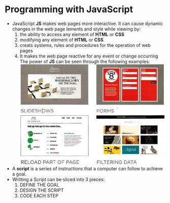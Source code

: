 # Programming with JavaScript  
* JavaScript **JS** makes web pages more interactive. It can cause dynamic changes in the web page lements and style while viewing by:
    1. the ability to access any element of **HTML** or **CSS**
    2. modifying any element of  **HTML** or **CSS**
    3. creats systems, rules and procedures for the operation of web pages
    4. It makes the web page reactive for any event or change occurring  
The power of **JS** can be seen through the following examples:
![ex1](r4.png)
![ex2](r5.png)  
* A **script** is a series of instructions that a computer can follow to achieve a goal.
* Writting a Script can be sliced into 3 pieces:
    1. DEFINE THE GOAL
    2. DESIGN THE SCRIPT
    3. CODE EACH STEP  

 